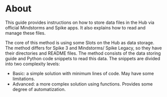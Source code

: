 # About

This guide provides instructions on how to store data files in the Hub via official Mindstorms and Spike apps.
It also explains how to read and manage these files.

The core of this method is using some Slots on the Hub as data storage.
The method differs for Spike 3 and Mindstorms/ Spike Legacy, so they have their directories and README files.
The method consists of the data storing guide and Python code snippets to read this data.
The snippets are divided into two complexity levels:

* Basic: a simple solution with minimum lines of code. May have some limitations.
* Advanced: a more complex solution using functions. Provides some degree of automatization.
